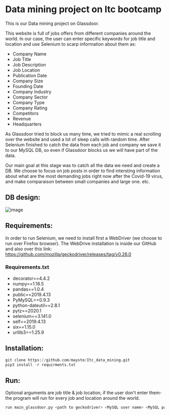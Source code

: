 # Data mining project on Itc bootcamp

This is our Data mining project on Glassdoor. 

This website is full of jobs offers from different companies around the world.
In our case, the user can enter specific keywords for job title and location and use Selenium to scarp information about them as:
- Company Name
- Job Title
- Job Description
- Job Location
- Publication Date
- Company Size
- Founding Date
- Company Industry
- Company Sector
- Company Type
- Company Rating
- Competitors
- Revenue
- Headquarters

As Glassdoor tried to block us many time, we tried to mimic a real scrolling over the website and used a lot of sleep calls with random time.
After Selenium finished to catch the data from each job and company we save it to our MySQL DB, so even if Glassdoor blocks us we will have part of the data.

Our main goal at this stage was to catch all the data we need and create a DB. 
We choose to focus on job posts in order to find intersting information about what are the most demanding jobs right now after the Covid-19 virus, and make comparaison between small companies and large one. etc.

## DB design:
![image](https://user-images.githubusercontent.com/34678172/87239999-029b0c00-c41e-11ea-9160-59c427c8e925.png)

## Requirements:

In order to run Selenium, we need to install first a WebDriver (we choose to run over Firefox browser).
The WebDrive installation is inside our GitHub and also over this link:
https://github.com/mozilla/geckodriver/releases/tag/v0.26.0

### Requirements.txt
* decorator==4.4.2
* numpy==1.18.5
* pandas==1.0.4
* public==2019.4.13
* PyMySQL==0.9.3
* python-dateutil==2.8.1
* pytz==2020.1
* selenium==3.141.0
* self==2019.4.13
* six==1.15.0
* urllib3==1.25.9

## Installation:
```python
git clone https://github.com/mayste/Itc_data_mining.git
pip3 install -r requirments.txt
```

## Run:
Optional arguments are job title & job location, if the user don't enter them- the program will run for every job and location around the world.
```python
run main_glassdoor.py <path to geckodriver> <MySQL user name> <MySQL password> --job_title="XXX" --job_location="XXX"
```
